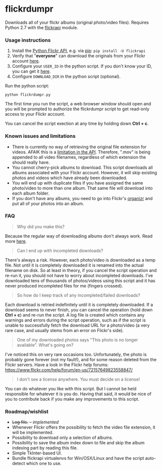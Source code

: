 # flickrdumpr
Downloads all of your flickr albums (original photo/video files). Requires Python 2.7 with the [flickrapi](https://pypi.python.org/pypi/flickrapi) module.

### Usage instructions

1. Install the [Python Flickr API](https://pypi.python.org/pypi/flickrapi), e.g. via [pip](https://pip.pypa.io/en/stable/installing/): `pip install -U flickrapi`
2. Verify that "**everyone**" can download the originals from your Flickr account [here](http://www.flickr.com/account/prefs/downloads/?from=privacy).
3. Configure your `USER_ID` in the python script. If you don't know your ID, you can get it [here](http://idgettr.com/).
4. Configure `DOWNLOAD_DIR` in the python script (optional).

Run the python script:

    python flickrdumpr.py

The first time you run the script, a web browser window should open and you will be prompted to authorize the flickrdumpr script to get read-only access to your Flickr account.

You can cancel the script exection at any time by holding down **Ctrl + c**.

### Known issues and limitations

* There is currently no way of retrieving the original file extension for videos. AFAIK this is a [limitation in the API](https://www.flickr.com/groups/51035612836@N01/discuss/72157621698855558/). Therefore, ".mov" is being appended to all video filenames, regardless of which extension the should really have.
* You cannot cherry-pick albums to download. This script downloads all albums associated with your Flickr account. However, it will skip existing photos and videos which have already been downloaded.
* You will end up with duplicate files if you have assigned the same photo/video to more than one album. That same file will download into each album folder.
* If you don't have any albums, you need to go into Flickr's [organizr](https://www.flickr.com/photos/organize) and put all of your photos into an album.

### FAQ

> Why did you make this?

Because the regular way of downloading albums don't always work. Read more [here]( https://www.flickr.com/help/forum/en-us/72157654124474892/).

> Can I end up with incompleted downloads?

There's always a risk. However, each photo/video is downloaded as a temp file. Not until it is completely downloaded it is renamed into the actual filename on disk. So at least in theory, if you cancel the script operation and re-run it, you should not have to worry about incompleted downloads. I've downloaded tens of thousands of photos/videos using this script and it has never produced incompleted files for me (fingers crossed).

> So how do I keep track of any incompleted/failed downloads?

Each download is retried indefinitely until it is completely downloaded. If a download seems to never finish, you can cancel the operation (hold down **Ctrl + c**) and re-run the script. A log file is created which contains any warnings and errors during the script operation, such as if the script is unable to successfully fetch the download URL for a photo/video (a very rare case, and usually stems from an error on Flickr's side).

> One of my downloaded photos says "This photo is no longer available". What's going on?

I've noticed this on very rare occasions too. Unfortunately, the photo is probably gone forever (not my fault!), and for some reason deleted from the Flickr servers. Have a look in the Flickr help forums: https://www.flickr.com/help/forum/en-us/72157649823558847/

> I don't see a license anywhere. You must decide on a license!

You can do whatever you like with this script. But I cannot be held responsible for whatever it is you do. Having that said, it would be nice of you to contribute back if you make any improvements to this script.

### Roadmap/wishlist

* ~~Log file.~~ *– implemented*
* Whenever Flickr offers the possibility to fetch the video file extension, it will be implemented.
* Possibility to download only a selection of albums.
* Possibility to save the album index down to file and skip the album indexing part by reading this file.
* Simple TkInter-based UI.
* Bundle flickrapi virtualenvs for Win/OSX/Linux and have the script auto-detect which one to use.
